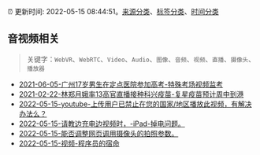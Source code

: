 :alarm_clock: 更新时间: 2022-05-15 08:44:51。[来源分类](../README.md)、[标签分类](../TAGS.md)、[时间分类](../TIMELINE.md)

## 音视频相关


> 关键字：`WebVR`、`WebRTC`、`Video`、`Audio`、`图像`、`音频`、`视频`、`直播`、`摄像头`、`播放器`



- [2021-06-05-广州17岁男生在定点医院参加高考-特殊考场视频监考](https://m.caixin.com/m/2021-06-05/101723418.html) 
- [2021-02-22-林郑月娥率13高官直播接种科兴疫苗-复星疫苗预计周中到港](https://m.caixin.com/m/2021-02-22/101665724.html) 
- [2022-05-15-youtube-上传用户已禁止在您的国家/地区播放此视频，有解决办法么？](https://www.v2ex.com/t/852962) 
- [2022-05-15-请教边充电边视频时，-iPad-掉电问题。](https://www.v2ex.com/t/852949) 
- [2022-05-15-能否调整网页调用摄像头的拍照参数。](https://www.v2ex.com/t/852947) 
- [2022-05-15-视频-程序员的宿命](https://www.v2ex.com/t/852940) 